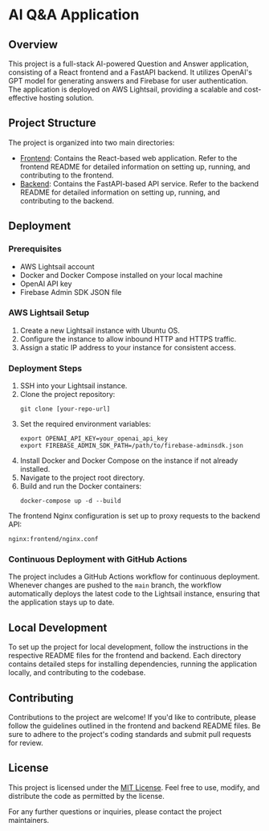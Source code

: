 # AI Q&A Application

## Overview

This project is a full-stack AI-powered Question and Answer application, consisting of a React frontend and a FastAPI backend. It utilizes OpenAI's GPT model for generating answers and Firebase for user authentication. The application is deployed on AWS Lightsail, providing a scalable and cost-effective hosting solution.

## Project Structure

The project is organized into two main directories:

- [Frontend](frontend/README.md): Contains the React-based web application. Refer to the frontend README for detailed information on setting up, running, and contributing to the frontend.
- [Backend](backend/README.md): Contains the FastAPI-based API service. Refer to the backend README for detailed information on setting up, running, and contributing to the backend.

## Deployment

### Prerequisites

- AWS Lightsail account
- Docker and Docker Compose installed on your local machine
- OpenAI API key
- Firebase Admin SDK JSON file

### AWS Lightsail Setup

1. Create a new Lightsail instance with Ubuntu OS.
2. Configure the instance to allow inbound HTTP and HTTPS traffic.
3. Assign a static IP address to your instance for consistent access.

### Deployment Steps

1. SSH into your Lightsail instance.
2. Clone the project repository:
   ```
   git clone [your-repo-url]
   ```
3. Set the required environment variables:
   ```
   export OPENAI_API_KEY=your_openai_api_key
   export FIREBASE_ADMIN_SDK_PATH=/path/to/firebase-adminsdk.json
   ```
4. Install Docker and Docker Compose on the instance if not already installed.
5. Navigate to the project root directory.
6. Build and run the Docker containers:
   ```
   docker-compose up -d --build
   ```

The frontend Nginx configuration is set up to proxy requests to the backend API:

```
nginx:frontend/nginx.conf
```

### Continuous Deployment with GitHub Actions

The project includes a GitHub Actions workflow for continuous deployment. Whenever changes are pushed to the `main` branch, the workflow automatically deploys the latest code to the Lightsail instance, ensuring that the application stays up to date.

## Local Development

To set up the project for local development, follow the instructions in the respective README files for the frontend and backend. Each directory contains detailed steps for installing dependencies, running the application locally, and contributing to the codebase.

## Contributing

Contributions to the project are welcome! If you'd like to contribute, please follow the guidelines outlined in the frontend and backend README files. Be sure to adhere to the project's coding standards and submit pull requests for review.

## License

This project is licensed under the [MIT License](LICENSE). Feel free to use, modify, and distribute the code as permitted by the license.

For any further questions or inquiries, please contact the project maintainers.
